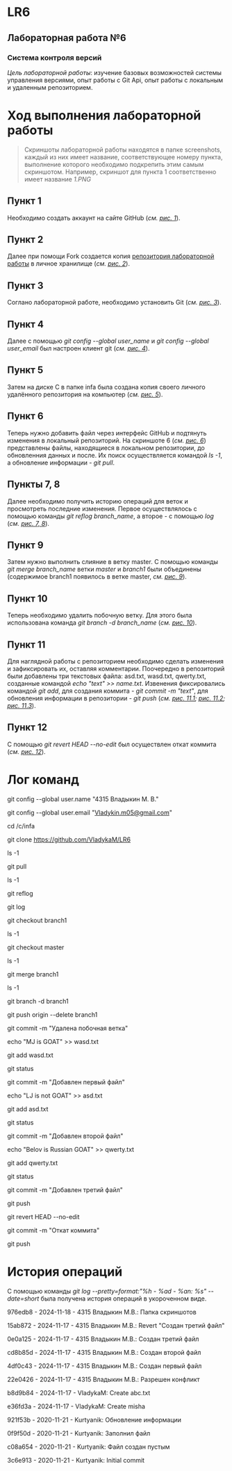 # LR6
## __Лабораторная работа №6__
### __Система контроля версий__
_Цель лабораторной работы_: изучение базовых возможностей системы управления версиями, опыт работы с Git Api, опыт работы с локальным и удаленным репозиторием.

# Ход выполнения лабораторной работы
> Скриншоты лабораторной работы находятся в папке screenshots, каждый из них имеет название, соответствующее номеру пункта, выполнение которого необходимо подкрепить этим самым скриншотом. Например, скриншот для пункта 1 соответственно имеет название _1.PNG_
## Пункт 1
Необходимо создать аккаунт на сайте GitHub (_см. [рис. 1](https://github.com/VladykaM/LR6/blob/Report/screenshots/6.1.jpg)_). 
## Пункт 2
Далее при помощи Fork создается копия [репозитория лабораторной работы](https://github.com/Kurtyanik/LR6/) в личное хранилище (_см. [рис. 2](https://github.com/VladykaM/LR6/blob/Report/screenshots/6.2.jpg)_).
## Пункт 3
Соглано лабораторной работе, необходимо установить Git (_см. [рис. 3](https://github.com/VladykaM/LR6/blob/Report/screenshots/6.3.jpg)_).
## Пункт 4
Далее с помощью _git config --global user_name_ и _git config --global user_email_ был настроен клиент git (_см. [рис. 4](https://github.com/VladykaM/LR6/blob/Report/screenshots/6.4.jpg)_).
## Пункт 5
Затем на диске С в папке infa была создана копия своего личного удалённого репозитория на компьютер (_см. [рис. 5](https://github.com/VladykaM/LR6/blob/Report/screenshots/6.5.jpg)_).
## Пункт 6
Теперь нужно добавить файл через интерфейс GitHub и подтянуть изменения в локальный репозиторий. На скриншоте 6 (_см. [рис. 6](https://github.com/VladykaM/LR6/blob/Report/screenshots/6.6.jpg)_) представлены файлы, находящиеся в локальном репозитории, до обновленния данных и после. Их поиск осуществляется командой _ls -1_, а обновление информации - _git pull_.
## Пункты 7, 8
Далее необходимо получить историю операций для веток и просмотреть последние изменения. Первое осуществлялось с помощью команды _git reflog branch_name_, а второе - с помощью _log_ (_см. [рис. 7, 8](https://github.com/VladykaM/LR6/blob/Report/screenshots/6.7-8.jpg)_).
## Пункт 9
Затем нужно выполнить слияние в ветку master. С помощью команды _git merge branch_name_ ветки _master_ и _branch1_ были объединены (содержимое branch1 появилось в ветке master, _см. [рис. 9](https://github.com/VladykaM/LR6/blob/Report/screenshots/6.9.jpg)_).
## Пункт 10
Теперь необходимо удалить побочную ветку. Для этого была использована команда _git branch -d branch_name_ (_см. [рис. 10](https://github.com/VladykaM/LR6/blob/Report/screenshots/6.10.jpg)_).
## Пункт 11
Для наглядной работы с репозиторием необходимо сделать изменения и зафиксировать их, оставляя комментарии. Поочередно в репозиторий были добавлены три текстовых файла: asd.txt, wasd.txt, qwerty.txt, созданные командой _echo "text" >> name.txt_. Извенения фиксировались командой _git add_, для создания коммита - _git commit -m "text"_, для обновления информации в репозитории - _git push_ (_см. [рис. 11.1](https://github.com/VladykaM/LR6/blob/Report/screenshots/6.11-1.jpg); [рис. 11.2](https://github.com/VladykaM/LR6/blob/Report/screenshots/6.11-2.jpg); [рис. 11.3](https://github.com/VladykaM/LR6/blob/Report/screenshots/6.11-3.jpg)_).
## Пункт 12
С помощью _git revert HEAD --no-edit_ был осуществлен откат коммита (_см. [рис. 12](https://github.com/VladykaM/LR6/blob/Report/screenshots/6.12.jpg)_).

# Лог команд
git config --global user.name "4315 Владыкин М. В."

git config --global user.email "Vladykin.m05@gmail.com"

cd /c/infa

git clone https://github.com/VladykaM/LR6

ls -1

git pull

ls -1

git reflog

git log

git checkout branch1

ls -1

git checkout master

ls -1

git merge branch1

ls -1

git branch -d branch1

git push origin --delete branch1

git commit -m "Удалена побочная ветка"

echo "MJ is GOAT" >> wasd.txt

git add wasd.txt

git status

git commit -m "Добавлен первый файл"

echo "LJ is not GOAT" >> asd.txt

git add asd.txt

git status

git commit -m "Добавлен второй файл"

echo "Belov is Russian GOAT" >> qwerty.txt

git add qwerty.txt

git status

git commit -m "Добавлен третий файл"

git push

git revert HEAD --no-edit

git commit -m "Откат коммита"

git push


# История операций
С помощью команды _git log --pretty=format:"%h - %ad - %an: %s" --date=short_ была получена история операций в укороченном виде.

976edb8 - 2024-11-18 - 4315 Владыкин М.В.: Папка скриншотов

15ab872 - 2024-11-17 - 4315 Владыкин М.В.: Revert "Создан третий файл"

0e0a125 - 2024-11-17 - 4315 Владыкин М.В.: Создан третий файл

cd8b85d - 2024-11-17 - 4315 Владыкин М.В.: Создан второй файл

4df0c43 - 2024-11-17 - 4315 Владыкин М.В.: Создан первый файл

22e0426 - 2024-11-17 - 4315 Владыкин М.В.: Разрешен конфликт

b8d9b84 - 2024-11-17 - VladykaM: Create abc.txt

e36fd3a - 2024-11-17 - VladykaM: Create misha

921f53b - 2020-11-21 - Kurtyanik: Обновление информации

0f9f50d - 2020-11-21 - Kurtyanik: Заполнил файл

c08a654 - 2020-11-21 - Kurtyanik: Файл создан пустым

3c6e913 - 2020-11-21 - Kurtyanik: Initial commit
